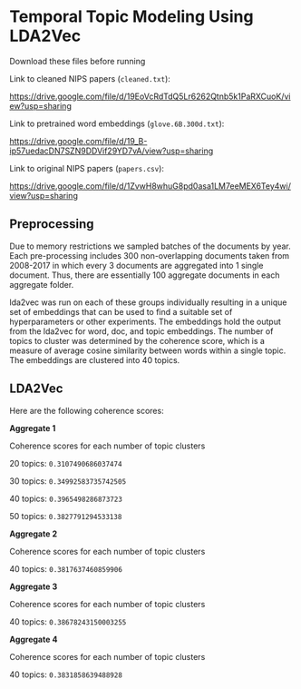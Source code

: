 # Temporal Topic Modeling Using LDA2Vec

Download these files before running

Link to cleaned NIPS papers (```cleaned.txt```): 

https://drive.google.com/file/d/19EoVcRdTdQ5Lr6262Qtnb5k1PaRXCuoK/view?usp=sharing

Link to pretrained word embeddings (```glove.6B.300d.txt```): 

https://drive.google.com/file/d/19_B-ip57uedacDN7SZN9DDVif29YD7vA/view?usp=sharing

Link to original NIPS papers (```papers.csv```): 

https://drive.google.com/file/d/1ZvwH8whuG8pd0asa1LM7eeMEX6Tey4wi/view?usp=sharing


## Preprocessing

Due to memory restrictions we sampled batches of the documents by year. Each pre-processing includes 300 non-overlapping documents taken from 2008-2017 in which every 3 documents are aggregated into 1 single document. Thus, there are essentially 100 aggregate documents in each aggregate folder.

lda2vec was run on each of these groups individually resulting in a unique set of embeddings that can be used to find a suitable set of hyperparameters or other experiments. The embeddings hold the output from the lda2vec for word, doc, and topic embeddings. The number of topics to cluster was determined by the coherence score, which is a measure of average cosine similarity between words within a single topic. The embeddings are clustered into 40 topics.

## LDA2Vec

Here are the following coherence scores:

**Aggregate 1**

Coherence scores for each number of topic clusters

20 topics: ```0.3107490686037474```

30 topics: ```0.34992583735742505```

40 topics: ```0.3965498286873723```

50 topics: ```0.3827791294533138```

**Aggregate 2**

Coherence scores for each number of topic clusters

40 topics: ```0.3817637460859906```

**Aggregate 3**

Coherence scores for each number of topic clusters

40 topics: ```0.38678243150003255```

**Aggregate 4**

Coherence scores for each number of topic clusters

40 topics: ```0.3831858639488928```
